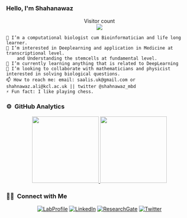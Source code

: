 ### Hello, I'm Shahanawaz
<p align="center"> 
  Visitor count<br>
  <img src="https://profile-counter.glitch.me/shahnawazkcl/count.svg" />
</p>

    👋 I’m a computational biologist cum Bioinformatician and life long learner.
    👀 I’m interested in Deeplearning and application in Medicine at transcriptional level. 
        and Understanding the stemcells at fundamental level.
    🌱 I’m currently learning anything that is related to DeepLearning
    💞️ I’m looking to collaborate with mathematicians and physicist interested in solving biological questions.
    📫 How to reach me: email: saalis.uk@gmail.com or shahnawaz.ali@kcl.ac.uk || twitter @shahnawaz_mbd
    ⚡️ Fun fact: I like playing chess.

### ⚙️ &nbsp;GitHub Analytics
<p align="center">
<a href="https://github.com/shahnawazkcl">
  <img height="180em" src="https://github-readme-stats-eight-theta.vercel.app/api?username=shahnawazkcl&show_icons=true&theme=buefy&include_all_commits=true&count_private=true"/>
  <img height="180em" src="https://github-readme-stats-eight-theta.vercel.app/api/top-langs/?username=shahnawazkcl&layout=compact&langs_count=8&theme=buefy"/>
</a>
</p>

### 🤝🏻 &nbsp;Connect with Me 

<p align="center">
<a href="https://wattlab.org/shahnawaz-ali.html"><img alt="LabProfile" src="https://img.shields.io/badge/LabProfile-Shahnawaz%20Ali-black"></a>
<a href="https://uk.linkedin.com/in/shahnawaz-ali-jmi"><img alt="LinkedIn" src="https://img.shields.io/badge/linkedin-Shahnawaz%20Ali-blue"></a>
<a href="https://www.researchgate.net/profile/Shahnawaz-Ali"><img alt="ResearchGate" src="https://img.shields.io/badge/researchgate-Shahnawaz-green"></a>
<a href="https://twitter.com/shahnawaz_mbd"><img alt="Twitter" src="https://img.shields.io/badge/twitter-Shahnawaz-blue"></a>
</p>
<!---
shahnawazkcl/shahnawazkcl is a ✨ special ✨ repository because its `README.md` (this file) appears on your GitHub profile.
You can click the Preview link to take a look at your changes.
--->
